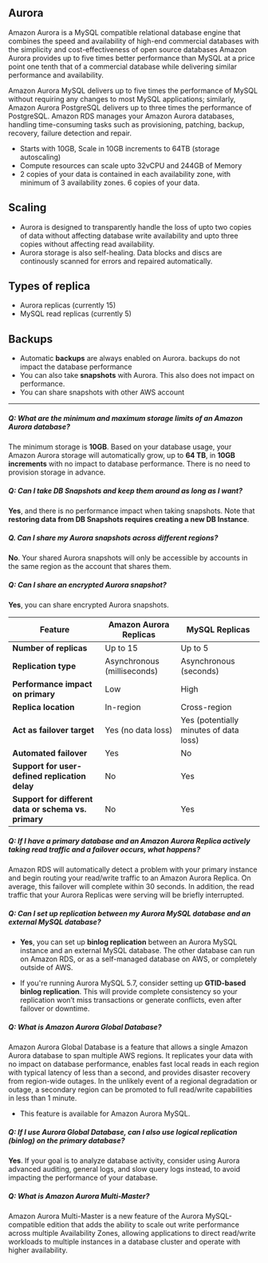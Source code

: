 Aurora
---

Amazon Aurora is a MySQL compatible relational database engine that combines the speed and availability of high-end commercial databases with the simplicity and cost-effectiveness of open source databases Amazon Aurora provides up to five times better performance than MySQL at a price point one tenth that of a commercial database while delivering similar performance and availability.


Amazon Aurora MySQL delivers up to five times the performance of MySQL without requiring any changes to most MySQL applications; similarly, Amazon Aurora PostgreSQL delivers up to three times the performance of PostgreSQL. Amazon RDS manages your Amazon Aurora databases, handling time-consuming tasks such as provisioning, patching, backup, recovery, failure detection and repair.

- Starts with 10GB, Scale in 10GB increments to 64TB (storage autoscaling)
- Compute resources can scale upto 32vCPU and 244GB of Memory
- 2 copies of your data is contained in each availability zone, with minimum of 3 availability zones. 6 copies of your data.

Scaling
--------
- Aurora is designed to transparently handle the loss of upto two copies of data without affecting database write availability and upto three copies without affecting read availability.
- Aurora storage is also self-healing. Data blocks and discs are continously scanned for errors and repaired automatically.

Types of replica
----------------
- Aurora replicas (currently 15)
- MySQL read replicas (currently 5)


Backups
----------
- Automatic **backups** are always enabled on Aurora. backups do not impact the database performance
- You can also take **snapshots** with Aurora. This also does not impact on performance.
- You can share snapshots with other AWS account
------

##### Q: What are the minimum and maximum storage limits of an Amazon Aurora database?
The minimum storage is **10GB**. Based on your database usage, your Amazon Aurora storage will automatically grow, up to **64 TB**, in **10GB increments** with no impact to database performance. There is no need to provision storage in advance.


#####  Q: Can I take DB Snapshots and keep them around as long as I want?
**Yes**, and there is no performance impact when taking snapshots. Note that **restoring data from DB Snapshots requires creating a new DB Instance**.

##### Q. Can I share my Aurora snapshots across different regions?
**No**. Your shared Aurora snapshots will only be accessible by accounts in the same region as the account that shares them.

##### Q: Can I share an encrypted Aurora snapshot?
**Yes**, you can share encrypted Aurora snapshots.

 
|  **Feature** | **Amazon Aurora Replicas**  |  **MySQL Replicas** |
| ------------ | ------------ | ------------ |
|**Number of replicas**| Up to 15| Up to 5|
|**Replication type**| Asynchronous (milliseconds)| Asynchronous (seconds)|
|**Performance impact on primary**| Low| High|
|**Replica location**| In-region|Cross-region|
|**Act as failover target**| Yes (no data loss)| Yes (potentially minutes of data loss)|
|**Automated failover**| Yes| No|
|**Support for user-defined replication delay**| No| Yes|
|**Support for different data or schema vs. primary**| No| Yes|



##### Q: If I have a primary database and an Amazon Aurora Replica actively taking read traffic and a failover occurs, what happens?

Amazon RDS will automatically detect a problem with your primary instance and begin routing your read/write traffic to an Amazon Aurora Replica. On average, this failover will complete within 30 seconds. In addition, the read traffic that your Aurora Replicas were serving will be briefly interrupted.


##### Q: Can I set up replication between my Aurora MySQL database and an external MySQL database?

* **Yes**, you can set up **binlog replication** between an Aurora MySQL instance and an external MySQL database. The other database can run on Amazon RDS, or as a self-managed database on AWS, or completely outside of AWS.

* If you're running Aurora MySQL 5.7, consider setting up **GTID-based binlog replication**. This will provide complete consistency so your replication won’t miss transactions or generate conflicts, even after failover or downtime.

##### Q: What is Amazon Aurora Global Database?

Amazon Aurora Global Database is a feature that allows a single Amazon Aurora database to span multiple AWS regions. It replicates your data with no impact on database performance, enables fast local reads in each region with typical latency of less than a second, and provides disaster recovery from region-wide outages. In the unlikely event of a regional degradation or outage, a secondary region can be promoted to full read/write capabilities in less than 1 minute.
* This feature is available for Amazon Aurora MySQL.

##### Q: If I use Aurora Global Database, can I also use logical replication (binlog) on the primary database?

**Yes**. If your goal is to analyze database activity, consider using Aurora advanced auditing, general logs, and slow query logs instead, to avoid impacting the performance of your database.

##### Q: What is Amazon Aurora Multi-Master?
Amazon Aurora Multi-Master is a new feature of the Aurora MySQL-compatible edition that adds the ability to scale out write performance across multiple Availability Zones, allowing applications to direct read/write workloads to multiple instances in a database cluster and operate with higher availability.
